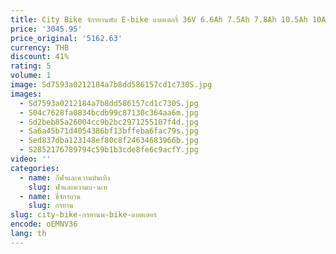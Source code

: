```yaml
---
title: City Bike จักรยานพับ E-bike แบตเตอรี่ 36V 6.6Ah 7.5Ah 7.8Ah 10.5Ah 10Ah 24V แบตเตอรี่ Li-Ion สําหรับ Nilox J1 Plus Toplife E-1000
price: '3045.95'
price_original: '5162.63'
currency: THB
discount: 41%
rating: 5
volume: 1
image: Sd7593a0212184a7b8dd586157cd1c730S.jpg
images:
  - Sd7593a0212184a7b8dd586157cd1c730S.jpg
  - S04c7628fa0834bcdb99c87130c364aa6m.jpg
  - Sd2beb85a26004cc9b2bc2971255107f4d.jpg
  - Sa6a45b71d4054386bf13bffeba6fac79s.jpg
  - Sed837dba123148ef80c8f24634683966b.jpg
  - S2852176789794c59b1b3cde8fe6c9acfY.jpg
video: ''
categories:
  - name: กีฬาและความบันเทิง
    slug: ฬาและความบ-นเท
  - name: ขี่จักรยาน
    slug: กรยาน
slug: city-bike-กรยานพ-bike-แบตเตอร
encode: oEMNV36
lang: th
---
```

  